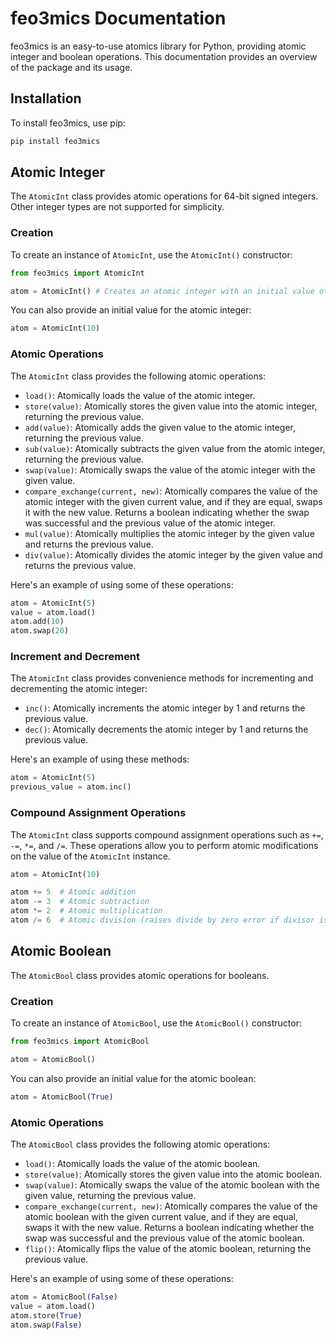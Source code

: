 # feo3mics Documentation

feo3mics is an easy-to-use atomics library for Python, providing atomic integer and boolean operations. This documentation provides an overview of the package and its usage.

## Installation

To install feo3mics, use pip:

```bash
pip install feo3mics
```

## Atomic Integer

The `AtomicInt` class provides atomic operations for 64-bit signed integers. Other integer types are not supported
for simplicity.

### Creation

To create an instance of `AtomicInt`, use the `AtomicInt()` constructor:

```python
from feo3mics import AtomicInt

atom = AtomicInt() # Creates an atomic integer with an initial value of 0
```

You can also provide an initial value for the atomic integer:

```python
atom = AtomicInt(10)
```

### Atomic Operations

The `AtomicInt` class provides the following atomic operations:

- `load()`: Atomically loads the value of the atomic integer.
- `store(value)`: Atomically stores the given value into the atomic integer, returning the previous value.
- `add(value)`: Atomically adds the given value to the atomic integer, returning the previous value.
- `sub(value)`: Atomically subtracts the given value from the atomic integer, returning the previous value.
- `swap(value)`: Atomically swaps the value of the atomic integer with the given value.
- `compare_exchange(current, new)`: Atomically compares the value of the atomic integer with the given current value, and if they are equal, swaps it with the new value. Returns a boolean indicating whether the swap was successful and the previous value of the atomic integer.
- `mul(value)`: Atomically multiplies the atomic integer by the given value and returns the previous value.
- `div(value)`: Atomically divides the atomic integer by the given value and returns the previous value.

Here's an example of using some of these operations:

```python
atom = AtomicInt(5)
value = atom.load()
atom.add(10)
atom.swap(20)
```

### Increment and Decrement

The `AtomicInt` class provides convenience methods for incrementing and decrementing the atomic integer:

- `inc()`: Atomically increments the atomic integer by 1 and returns the previous value.
- `dec()`: Atomically decrements the atomic integer by 1 and returns the previous value.

Here's an example of using these methods:

```python
atom = AtomicInt(5)
previous_value = atom.inc()
```

### Compound Assignment Operations

The `AtomicInt` class supports compound assignment operations such as `+=`, `-=`, `*=`, and `/=`. These operations allow you to perform atomic modifications on the value of the `AtomicInt` instance.

```python
atom = AtomicInt(10)

atom += 5  # Atomic addition
atom -= 3  # Atomic subtraction
atom *= 2  # Atomic multiplication
atom /= 6  # Atomic division (raises divide by zero error if divisor is zero)
```

## Atomic Boolean

The `AtomicBool` class provides atomic operations for booleans.

### Creation

To create an instance of `AtomicBool`, use the `AtomicBool()` constructor:

```python
from feo3mics import AtomicBool

atom = AtomicBool()
```

You can also provide an initial value for the atomic boolean:

```python
atom = AtomicBool(True)
```

### Atomic Operations

The `AtomicBool` class provides the following atomic operations:

- `load()`: Atomically loads the value of the atomic boolean.
- `store(value)`: Atomically stores the given value into the atomic boolean.
- `swap(value)`: Atomically swaps the value of the atomic boolean with the given value, returning the previous value.
- `compare_exchange(current, new)`: Atomically compares the value of the atomic boolean with the given current value, and if they are equal, swaps it with the new value. Returns a boolean indicating whether the swap was successful and the previous value of the atomic boolean.
- `flip()`: Atomically flips the value of the atomic boolean, returning the previous value.

Here's an example of using some of these operations:

```python
atom = AtomicBool(False)
value = atom.load()
atom.store(True)
atom.swap(False)
```